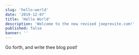 ```yaml
---
slug: 'hello-world'
date: '2019-12-07'
title: 'Hello World'
description: 'Welcome to the new revised joeprevite.com!'
published: false
banner: ''
---
```


Go forth, and write thee blog post!
